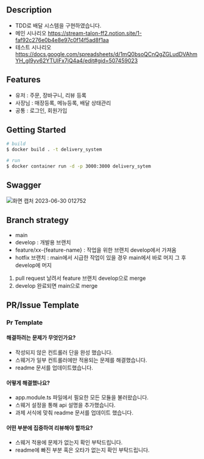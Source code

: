 ## Description

* TDD로 배달 시스템을 구현하였습니다. 
* 메인 시나리오 
  https://stream-talon-ff2.notion.site/1-faf92c276e0b4e8e97c0f14f5ad8f1aa
* 테스트 시나리오
 https://docs.google.com/spreadsheets/d/1mQ0bsoQCnQgZGLudDVAhmYH_gl9yv62YTUIFx7jQ4a4/edit#gid=507459023

## Features
* 유저 : 주문, 장바구니, 리뷰 등록
* 사장님 : 매장등록, 메뉴등록, 배달 상태관리
* 공통 : 로그인, 회원가입 

## Getting Started
```bash
# build
$ docker build . -t delivery_system

# run
$ docker container run -d -p 3000:3000 delivery_sytem

```
## Swagger
![화면 캡처 2023-06-30 012752](https://github.com/taekyunJason/delivery_system/assets/44867889/8969e244-f75e-4e92-b32d-b128a92932fb)

## Branch strategy
* main
* develop : 개발용 브랜치
* feature/xx-{feature-name} : 작업을 위한 브랜치 develop에서 가져옴
*  hotfix 브랜치 :  main에서 시급한 작업이 있을 경우 main에서 바로 머지 그 후 develop에 머지

1. pull request 날려서 feature 브랜치 develop으로 merge
2. develop 완료되면 main으로 merge

## PR/Issue Template
### **Pr Template**
#### 해결하려는 문제가 무엇인가요?    
* 작성되지 않은 컨트롤러 단을 완성 했습니다.  
* 스웨거가 일부 컨트롤러에만 적용되는 문제를 해결했습니다.  
* readme 문서를 업데이트했습니다.  
#### 어떻게 해결했나요?  
* app.module.ts 파일에서 필요한 모든 모듈을 불러왔습니다.  
* 스웨거 설정을 통해 api 설명을 추가했습니다.  
* 과제 서식에 맞춰 readme 문서를 업데이트 했습니다.  
#### 어떤 부분에 집중하여 리뷰해야 할까요?  
* 스웨거 적용에 문제가 없는지 확인 부탁드립니다.  
* readme에 빠진 부분 혹은 오타가 없는지 확인 부탁드립니다.  
